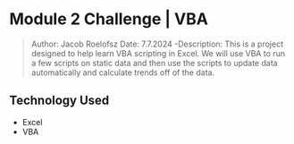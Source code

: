# Module 2 Challenge | VBA # 

>Author: Jacob Roelofsz
>Date: 7.7.2024
>-Description: 
>This is a project designed to help learn VBA scripting in Excel.
>We will use VBA to run a few scripts on static data and then use 
>the scripts to update data automatically and calculate trends off of the data.


## Technology Used ##
 - Excel
 - VBA
 

